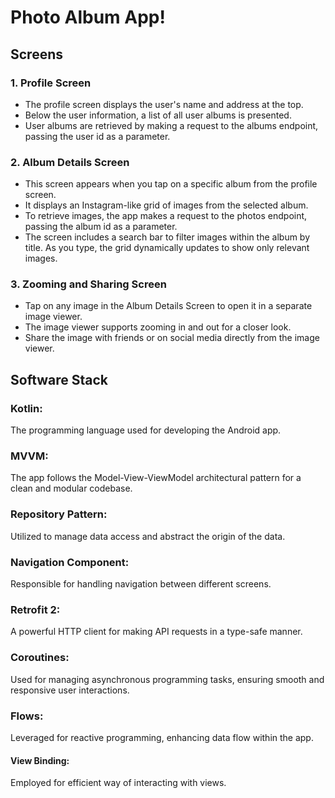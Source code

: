 
# Photo Album App! 



## Screens
### 1. Profile Screen
- The profile screen displays the user's name and address at the top.
- Below the user information, a list of all user albums is presented.
- User albums are retrieved by making a request to the albums endpoint, passing the user id as a parameter.
### 2. Album Details Screen

- This screen appears when you tap on a specific album from the profile screen.
- It displays an Instagram-like grid of images from the selected album.
- To retrieve images, the app makes a request to the photos endpoint, passing the album id as a parameter.
- The screen includes a search bar to filter images within the album by title. As you type, the grid dynamically updates to show only relevant images.
### 3. Zooming and Sharing Screen
- Tap on any image in the Album Details Screen to open it in a separate image viewer.
- The image viewer supports zooming in and out for a closer look.
- Share the image with friends or on social media directly from the image viewer.
## Software Stack
### Kotlin: 
The programming language used for developing the Android app.
### MVVM:
 The app follows the Model-View-ViewModel architectural pattern for a clean and modular codebase.
### Repository Pattern: 
Utilized to manage data access and abstract the origin of the data.
### Navigation Component:
 Responsible for handling navigation between different screens.
### Retrofit 2:
A powerful HTTP client for making API requests in a type-safe manner.
### Coroutines: 
Used for managing asynchronous programming tasks, ensuring smooth and responsive user interactions.
### Flows:
 Leveraged for reactive programming, enhancing data flow within the app.
#### View Binding:
  Employed for efficient way of interacting with views.

